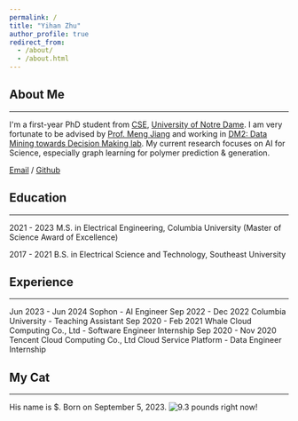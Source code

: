 ```yaml
---
permalink: /
title: "Yihan Zhu"
author_profile: true
redirect_from: 
  - /about/
  - /about.html
---
```


## About Me 
------
I'm a first-year PhD student from [CSE](https://cse.nd.edu/graduate/), [University of Notre Dame](https://www.nd.edu/). I am very fortunate to be advised by [Prof. Meng Jiang](http://www.meng-jiang.com/) and working in [DM2: Data Mining towards Decision Making lab](http://www.meng-jiang.com/lab.html). My current research focuses on AI for Science, especially graph learning for polymer prediction & generation.


[Email](mailto:yzhu25@nd.edu) / [Github](https://github.com/Yihan222) 


## Education 
------
2021 - 2023 M.S. in Electrical Engineering, Columbia University (Master of Science Award of Excellence)

2017 - 2021 B.S. in Electrical Science and Technology, Southeast University



## Experience 
------
Jun 2023 - Jun 2024 Sophon - AI Engineer
Sep 2022 - Dec 2022 Columbia University - Teaching Assistant
Sep 2020 - Feb 2021 Whale Cloud Computing Co., Ltd - Software Engineer Internship
Sep 2020 - Nov 2020  Tencent Cloud Computing Co., Ltd Cloud Service Platform - Data Engineer Internship


## My Cat
------
His name is $.
Born on September 5, 2023.
![9.3 pounds right now!](/images/editing-talk.png)
